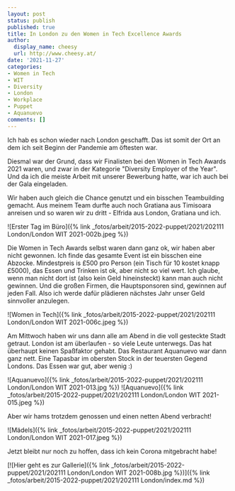 ```yaml
---
layout: post
status: publish
published: true
title: In London zu den Women in Tech Excellence Awards
author:
  display_name: cheesy
  url: http://www.cheesy.at/
date: '2021-11-27'
categories:
- Women in Tech
- WIT
- Diversity
- London
- Workplace
- Puppet
- Aquanuevo
comments: []
---
```


Ich hab es schon wieder nach London geschafft. Das ist somit der Ort an dem ich seit Beginn der Pandemie am öftesten war.

Diesmal war der Grund, dass wir Finalisten bei den Women in Tech Awards 2021 waren, und zwar in der Kategorie "Diversity Employer of the Year". Und da ich die meiste Arbeit mit unserer Bewerbung hatte, war ich auch bei der Gala eingeladen.

Wir haben auch gleich die Chance genutzt und ein bisschen Teambuilding gemacht. Aus meinem Team durfte auch noch Gratiana aus Timisoara anreisen und so waren wir zu dritt - Elfrida aus London, Gratiana und ich.

![Erster Tag im Büro]({% link _fotos/arbeit/2015-2022-puppet/2021/202111 London/London WIT 2021-002b.jpeg %})

Die Women in Tech Awards selbst waren dann ganz ok, wir haben aber nicht gewonnen. Ich finde das gesamte Event ist ein bisschen eine Abzocke. Mindestpreis is £500 pro Person (ein Tisch für 10 kostet knapp £5000), das Essen und Trinken ist ok, aber nicht so viel wert. Ich glaube, wenn man nicht dort ist (also kein Geld hineinsteckt) kann man auch nicht gewinnen. Und die großen Firmen, die Hauptsponsoren sind, gewinnen auf jeden Fall. Also ich werde dafür plädieren nächstes Jahr unser Geld sinnvoller anzulegen.

![Women in Tech]({% link _fotos/arbeit/2015-2022-puppet/2021/202111 London/London WIT 2021-006c.jpeg %})

Am Mittwoch haben wir uns dann alle am Abend in die voll gesteckte Stadt getraut. London ist am überlaufen - so viele Leute unterwegs. Das hat überhaupt keinen Spaßfaktor gehabt. Das Restaurant Aquanuevo war dann ganz nett. Eine Tapasbar im obersten Stock in der teuersten Gegend Londons. Das Essen war gut, aber wenig :)

![Aquanuevo]({% link _fotos/arbeit/2015-2022-puppet/2021/202111 London/London WIT 2021-013.jpg %})
![Aquanuevo]({% link _fotos/arbeit/2015-2022-puppet/2021/202111 London/London WIT 2021-015.jpeg %})

Aber wir hams trotzdem genossen und einen netten Abend verbracht!

![Mädels]({% link _fotos/arbeit/2015-2022-puppet/2021/202111 London/London WIT 2021-017.jpeg %})

Jetzt bleibt nur noch zu hoffen, dass ich kein Corona mitgebracht habe!

[![Hier geht es zur Gallerie]({% link _fotos/arbeit/2015-2022-puppet/2021/202111 London/London WIT 2021-008b.jpg %})]({% link _fotos/arbeit/2015-2022-puppet/2021/202111 London/index.md %})